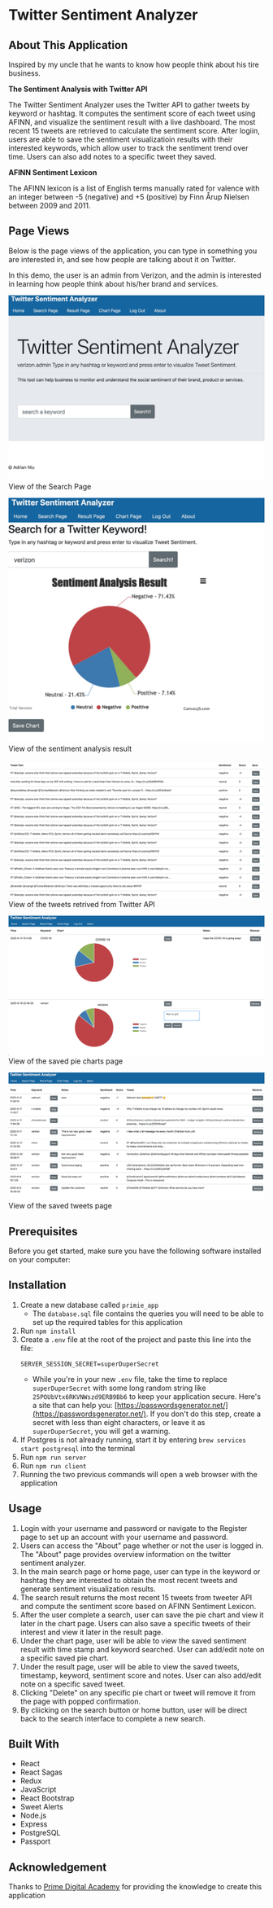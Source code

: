 # Twitter Sentiment Analyzer

## About This Application
Inspired by my uncle that he wants to know how people think about his tire business. 

**The Sentiment Analysis with Twitter API**

The Twitter Sentiment Analyzer uses the Twitter API to gather tweets by keyword or hashtag. It computes the sentiment score of each tweet using AFINN, and visualize the sentiment result with a live dashboard. The most recent 15 tweets are retrieved to calculate the sentiment score. After logiin, users are able to save the sentiment visualizatioin results with their interested keywords, which allow user to track the sentiment trend over time. Users can also add notes to a specific tweet they saved.

**AFINN Sentiment Lexicon**

The AFINN lexicon is a list of English terms manually rated for valence with an integer between -5 (negative) and +5 (positive) by Finn Årup Nielsen between 2009 and 2011. 

## Page Views

Below is the page views of the application, you can type in something you are interested in, and see how people are talking about it on Twitter. 

In this demo, the user is an admin from Verizon, and the admin is interested in learning how people think about his/her brand and services. 

![View of the Search Page](/public/images/TSA-search-page.jpg)
View of the Search Page

![View of the tweeter sentiment pie chart](/public/images/TSA-search-result-page1.jpg)
View of the sentiment analysis result

![View of the tweets of keyword searched](/public/images/TSA-search-result-page2.jpg)
View of the tweets retrived from Twitter API

![View of a Chart Page consisting of saved charts](/public/images/TSA-chart-page.jpg)
View of the saved pie charts page

![View of the saved Twitter page](/public/images/TSA-tweet-result-page.jpg)
View of the saved tweets page

## Prerequisites

Before you get started, make sure you have the following software installed on your computer:


## Installation

1. Create a new database called `primie_app`
    * The `database.sql` file contains the queries you will need to be able to set up the required tables for this application
2. Run `npm install`
3. Create a `.env` file at the root of the project and paste this line into the file:
    ```
    SERVER_SESSION_SECRET=superDuperSecret
    ```
    * While you're in your new `.env` file, take the time to replace `superDuperSecret` with some long random string like `25POUbVtx6RKVNWszd9ERB9Bb6` to keep your application secure. Here's a site that can help you: [https://passwordsgenerator.net/](https://passwordsgenerator.net/). If you don't do this step, create a secret with less than eight characters, or leave it as `superDuperSecret`, you will get a warning.
4. If Postgres is not already running, start it by entering `brew services start postgresql` into the terminal
5. Run `npm run server`
6. Run `npm run client`
7. Running the two previous commands will open a web browser with the application


## Usage

1. Login with your username and password or navigate to the Register page to set up an account with your username and password.
2. Users can access the "About" page whether or not the user is logged in. The "About" page provides overview information on the twitter sentiment analyzer.
3. In the main search page or home page, user can type in the keyword or hashtag they are interested to obtain the most recent tweets and generate sentiment visualization results.
4. The search result returns the most recent 15 tweets from tweeter API and compute the sentiment score based on AFINN Sentiment Lexicon.
5. After the user complete a search, user can save the pie chart and view it later in the chart page. Users can also save a specific tweets of their interest and view it later in the result page.
6. Under the chart page, user will be able to view the saved sentiment result with time stamp and keyword searched. User can add/edit note on a specific saved pie chart.
7. Under the result page, user will be able to view the saved tweets, timestamp, keyword, sentiment score and notes. User can also add/edit note on a specific saved tweet.
8. Clicking "Delete" on any specific pie chart or tweet will remove it from the page with popped confirmation.
9. By cliicking on the search button or home button, user will be direct back to the search interface to complete a new search. 



## Built With

* React
* React Sagas
* Redux
* JavaScript
* React Bootstrap
* Sweet Alerts
* Node.js
* Express
* PostgreSQL
* Passport

## Acknowledgement
Thanks to [Prime Digital Academy](https://www.primeacademy.io) for providing the knowledge to create this application
